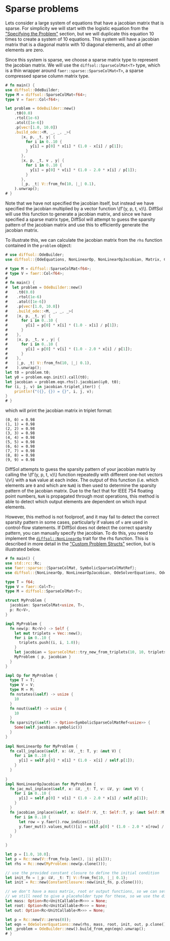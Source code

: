 # Sparse problems

Lets consider a large system of equations that have a jacobian matrix that is sparse. For simplicity we will start with the logistic equation from the ["Specifying the Problem"](./specifying_the_problem.md) section,
but we will duplicate this equation 10 times to create a system of 10 equations. This system will have a jacobian matrix that is a diagonal matrix with 10 diagonal elements, and all other elements are zero.

Since this system is sparse, we choose a sparse matrix type to represent the jacobian matrix. We will use the `diffsol::SparseColMat<T>` type, which is a thin wrapper around `faer::sparse::SparseColMat<T>`, a sparse compressed sparse column matrix type.

```rust
# fn main() {
use diffsol::OdeBuilder;
type M = diffsol::SparseColMat<f64>;
type V = faer::Col<f64>;

let problem = OdeBuilder::new()
    .t0(0.0)
    .rtol(1e-6)
    .atol([1e-6])
    .p(vec![1.0, 10.0])
    .build_ode::<M, _, _, _>(
       |x, p, _t, y| {
         for i in 0..10 {
           y[i] = p[0] * x[i] * (1.0 - x[i] / p[1]);
         }
       },
       |x, p, _t, v , y| {
         for i in 0..10 {
           y[i] = p[0] * v[i] * (1.0 - 2.0 * x[i] / p[1]);
         }
       },
       |_p, _t| V::from_fn(10, |_| 0.1),
    ).unwrap();
# }
```

Note that we have not specified the jacobian itself, but instead we have specified the jacobian multiplied by a vector function \\(f'(y, p, t, v)\\). 
DiffSol will use this function to generate a jacobian matrix, and since we have specified a sparse matrix type, DiffSol will attempt to 
guess the sparsity pattern of the jacobian matrix and use this to efficiently generate the jacobian matrix.

To illustrate this, we can calculate the jacobian matrix from the `rhs` function contained in the `problem` object:

```rust
# use diffsol::OdeBuilder;
use diffsol::{OdeEquations, NonLinearOp, NonLinearOpJacobian, Matrix, ConstantOp};

# type M = diffsol::SparseColMat<f64>;
# type V = faer::Col<f64>;
#
# fn main() {
#  let problem = OdeBuilder::new()
#    .t0(0.0)
#    .rtol(1e-6)
#    .atol([1e-6])
#    .p(vec![1.0, 10.0])
#    .build_ode::<M, _, _, _>(
#    |x, p, _t, y| {
#      for i in 0..10 {
#        y[i] = p[0] * x[i] * (1.0 - x[i] / p[1]);
#      }
#    },
#    |x, p, _t, v , y| {
#      for i in 0..10 {
#        y[i] = p[0] * v[i] * (1.0 - 2.0 * x[i] / p[1]);
#      }
#    },
#    |_p, _t| V::from_fn(10, |_| 0.1),
#    ).unwrap();
let t0 = problem.t0;
let y0 = problem.eqn.init().call(t0);
let jacobian = problem.eqn.rhs().jacobian(&y0, t0);
for (i, j, v) in jacobian.triplet_iter() {
    println!("({}, {}) = {}", i, j, v);
}
# }
```

which will print the jacobian matrix in triplet format:

```
(0, 0) = 0.98
(1, 1) = 0.98
(2, 2) = 0.98
(3, 3) = 0.98
(4, 4) = 0.98
(5, 5) = 0.98
(6, 6) = 0.98
(7, 7) = 0.98
(8, 8) = 0.98
(9, 9) = 0.98
```

DiffSol attempts to guess the sparsity pattern of your jacobian matrix by calling the \\(f'(y, p, t, v)\\) function repeatedly with different one-hot vectors \\(v\\) 
with a `NaN` value at each index. The output of this function (i.e. which elements are `0` and which are `NaN`) is then used to determine the sparsity pattern of the jacobian matrix.
Due to the fact that for IEEE 754 floating point numbers, `NaN` is propagated through most operations, this method is able to detect which output elements are dependent on which input elements.

However, this method is not foolproof, and it may fail to detect the correct sparsity pattern in some cases, particularly if values of `v` are used in control-flow statements. 
If DiffSol does not detect the correct sparsity pattern, you can manually specify the jacobian. To do this, you need
to implement the [`diffsol::NonLinearOp`](https://docs.rs/diffsol/latest/diffsol/op/trait.NonLinearOp.html) trait for the rhs function. 
This is described in more detail in the ["Custom Problem Structs"](./custom_problem_structs.md) section, but is illustrated below. 

```rust
# fn main() {
use std::rc::Rc;
use faer::sparse::{SparseColMat, SymbolicSparseColMatRef};
use diffsol::{NonLinearOp, NonLinearOpJacobian, OdeSolverEquations, OdeSolverProblem, Op, UnitCallable, ConstantClosure, OdeBuilder};

type T = f64;
type V = faer::Col<T>;
type M = diffsol::SparseColMat<T>;

struct MyProblem {
  jacobian: SparseColMat<usize, T>,
  p: Rc<V>,
}

impl MyProblem {
  fn new(p: Rc<V>) -> Self {
    let mut triplets = Vec::new();
    for i in 0..10 {
      triplets.push((i, i, 1.0));
    }
    let jacobian = SparseColMat::try_new_from_triplets(10, 10, triplets.as_slice()).unwrap();
    MyProblem { p, jacobian }
  }
}

impl Op for MyProblem {
  type T = T;
  type V = V;
  type M = M;
  fn nstates(&self) -> usize {
    10
  }
  fn nout(&self) -> usize {
    10
  }
  fn sparsity(&self) -> Option<SymbolicSparseColMatRef<usize>> {
    Some(self.jacobian.symbolic())
  }
}
  
impl NonLinearOp for MyProblem {
  fn call_inplace(&self, x: &V, _t: T, y: &mut V) {
    for i in 0..10 {
      y[i] = self.p[0] * x[i] * (1.0 - x[i] / self.p[1]);
    }
  }
 
}
impl NonLinearOpJacobian for MyProblem {
  fn jac_mul_inplace(&self, x: &V, _t: T, v: &V, y: &mut V) {
    for i in 0..10 {
      y[i] = self.p[0] * v[i] * (1.0 - 2.0 * x[i] / self.p[1]);
    }
  }
  fn jacobian_inplace(&self, x: &Self::V, _t: Self::T, y: &mut Self::M) {
    for i in 0..10 {
      let row = y.faer().row_indices()[i];
      y.faer_mut().values_mut()[i] = self.p[0] * (1.0 - 2.0 * x[row] / self.p[1]);
    }
  }

}

let p = [1.0, 10.0];
let p = Rc::new(V::from_fn(p.len(), |i| p[i]));
let rhs = Rc::new(MyProblem::new(p.clone()));

// use the provided constant closure to define the initial condition
let init_fn = |_p: &V, _t: T| V::from_fn(10, |_| 0.1);
let init = Rc::new(ConstantClosure::new(init_fn, p.clone()));

// we don't have a mass matrix, root or output functions, so we can set to None
// we still need to give a placeholder type for these, so we use the diffsol::UnitCallable type
let mass: Option<Rc<UnitCallable<M>>> = None;
let root: Option<Rc<UnitCallable<M>>> = None;
let out: Option<Rc<UnitCallable<M>>> = None;

let p = Rc::new(V::zeros(0));
let eqn = OdeSolverEquations::new(rhs, mass, root, init, out, p.clone());
let _problem = OdeBuilder::new().build_from_eqn(eqn).unwrap();
# }
```

